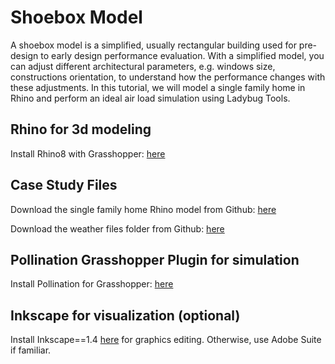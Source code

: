 # Shoebox Model

A shoebox model is a simplified, usually rectangular building used for pre-design to early design performance evaluation. With a simplified model, you can adjust different architectural parameters, e.g. windows size, constructions orientation, to understand how the performance changes with these adjustments. In this tutorial, we will model a single family home in Rhino and perform an ideal air load simulation using Ladybug Tools. 

## Rhino for 3d modeling
Install Rhino8 with Grasshopper: <a href="https://www.rhino3d.com/download/" target="_blank">here</a>

## Case Study Files
Download the single family home Rhino model from Github: <a href="https://github.com/gaudi369/buildingenergymodeling_workshops/blob/main/arch134b_workshops/_downloads/single_family.3dm" target="_blank">here</a>

Download the weather files folder from Github: <a href="https://github.com/gaudi369/buildingenergymodeling_workshops/tree/main/arch134b_workshops/_downloads/USA_CA_Van.Nuys.AP.722886_TMYx" target="_blank">here</a>
     
## Pollination Grasshopper Plugin for simulation 
Install Pollination for Grasshopper: <a href="https://app.pollination.solutions/cad-plugins" target="_blank">here</a>

## Inkscape for visualization (optional)
Install Inkscape==1.4 <a href="https://inkscape.org/release/inkscape-1.4/" target="_blank">here</a> for graphics editing.
Otherwise, use Adobe Suite if familiar.
